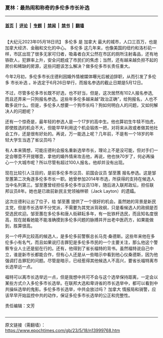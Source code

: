 ### 夏林：最热闹和称奇的多伦多市长补选

---

#### [首页](../../../..?n13999768) &nbsp;|&nbsp; [评论](../../../../../epoch-comment?n13999768) &nbsp;|&nbsp; [专题](../../../../../epoch-special?n13999768) &nbsp;|&nbsp; [禁闻](../../../../../epoch-news?n13999768) &nbsp;|&nbsp; [禁书](../../../../../books?n13999768) &nbsp;|&nbsp; [翻墙](https://github.com/gfw-breaker/nogfw/blob/master/README.md?n13999768)


<div class="column" id="artbody" itemprop="articleBody">
 <!-- article content begin -->
 <p>
  【大纪元2023年05月18日讯】
  <ok href="https://www.epochtimes.com/gb/tag/%E5%A4%9A%E4%BC%A6%E5%A4%9A.html">
   多伦多
  </ok>
  是
  <ok href="https://www.epochtimes.com/gb/tag/%E5%8A%A0%E6%8B%BF%E5%A4%A7.html">
   加拿大
  </ok>
  最大的城市，人口三百万，也是加拿大经济、金融和文化的中心。
  <ok href="https://www.epochtimes.com/gb/tag/%E5%A4%9A%E4%BC%A6%E5%A4%9A.html">
   多伦多
  </ok>
  这几年来，也像美国的纽约和洛杉矶一样，市区出现了很多无家可归者，吸毒者白天公然在市区的厕所注射毒品，还有地铁砍人，犯罪率上升，安全问题成了市民们的焦虑；当然，还有越来越负担不起的房价和稀缺的房源，这些问题该怎么解决？做多伦多市长责任重大。
 </p>
 <p>
  今年2月初，多伦多市长庄德利因婚外情被媒体曝光后被迫辞职，从而引发了多伦多
  <ok href="https://www.epochtimes.com/gb/tag/%E5%B8%82%E9%95%BF%E8%A1%A5%E9%80%89.html">
   市长补选
  </ok>
  。补选定于6月26日举行，而报名参选的截止日期是5月12日。
 </p>
 <p>
  不过，尽管多伦多市长既不好选，也不好当，但是，这次居然有102人报名参选, 而且还弄来一只狗报名参选。这些年多伦多越来越“政治正确”，给狗报名，人也不敢多说什么。但是，多伦多人想要一个狗市长吗？狗如何明白人的问题，又如何解决人的问题呢？
 </p>
 <p>
  还有一个惊奇是，最年轻的参选人是一个17岁的高中生。他也算初生牛犊不怕虎，即使胜选的机会不大，但能早早利用这个机会锻炼一把，对将来从政或者做其他社会工作，还是很有好处的。再说，万一能选上呢？几年前，不是有一个18岁的年轻大学生当选了省议员吗？
 </p>
 <p>
  有人本来猜想，可能庄德利会报名重新选举市长，理论上不是没可能，但对手们一定会哪壶不开提哪壶，拿他的婚外情来攻击他，再说，他也快70岁了，何必再操心一个大城市呢？所以尽管有超过100人报名，他却并没有出现。
 </p>
 <p>
  现在比较引人注目的，是前多伦多市议员、前国会议员
  <ok href="https://www.epochtimes.com/gb/tag/%E9%82%B9%E8%87%B3%E8%95%99.html">
   邹至蕙
  </ok>
  报名参选。这是邹至蕙第二次角逐多伦多市长一职。她曾参加2014年市选，所获得的支持在候选人当中名列第三。邹至蕙曾经担任多伦多市议员13年，随后进入联邦政坛，担任联邦议员8年。她也是已故前新民主党领袖林顿（Jack Layton）的遗孀。
 </p>
 <p>
  这次庄德利让出了位子，给
  <ok href="https://www.epochtimes.com/gb/tag/%E9%82%B9%E8%87%B3%E8%95%99.html">
   邹至蕙
  </ok>
  提供了一个很好的机会。虽然她的背景是新民主党，但是市长选举不分党派，不需要为其党派背政纲，只是看候选人的政纲是否受选民欢迎。邹至蕙在多伦多和唐人街耕耘多年，有一批铁杆选民，而且知名度很高，现在就看她能不能准确摸到多伦多问题的脉搏并开出老中医药方，如果能做到，胜算很高。
 </p>
 <p>
  另一个呼声比较高的候选人，是多伦多前警察总长马克·桑德斯。这些年来他在多伦多小有名气，而且如果说打击罪犯是多伦多市民的一个主要关注，那么他这个警察专业人士还是挺在行的。还有，他得到了省长福特的背书。虽然福特说自己中立，谁是新市长都能合作，但有心人还是从一些暗示中看到他心仪桑德斯，因为他强调打击罪犯的问题。尽管是暗示，已经惹得其他候选人不高兴，要省长福特离市长选举远一点。
 </p>
 <p>
  福特可以离市长选举远一点，但是我想中共可不会与这个选举保持距离，一定会以某些方式介入多伦多市长选举。在联邦大选和卑诗省的市长选举中，都可以看到中共操纵选举的鬼影。多伦多市长选举，中共会放过吗？
  <ok href="https://www.epochtimes.com/gb/tag/%E5%8A%A0%E6%8B%BF%E5%A4%A7.html">
   加拿大
  </ok>
  情报局和骑警，应该早早开始监控中共的动作，保证多伦多市长选举的公正和完整性。
 </p>
 <p>
  责任编辑：文芳
 </p>
 <!-- article content end -->
</div>


---

原文链接（需翻墙）：https://www.epochtimes.com/gb/23/5/18/n13999768.htm